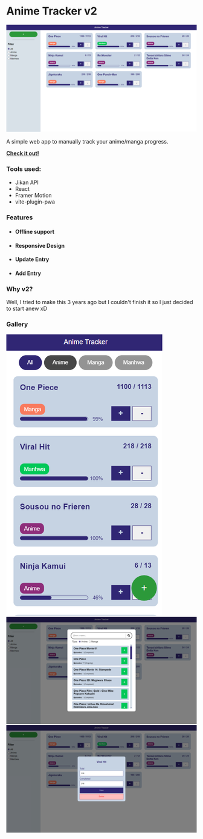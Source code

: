 # Anime Tracker v2

![](screenshots\anime-tracker.png)

A simple web app to manually track your anime/manga progress.

[**Check it out!**](https://darrionn33.github.io/anime-tracker-v2/)

### Tools used:

- Jikan API
- React
- Framer Motion
- vite-plugin-pwa

### Features

- #### Offline support
- #### Responsive Design
- #### Update Entry
- #### Add Entry

### Why v2?

Well, I tried to make this 3 years ago but I couldn't finish it so I just decided to start anew xD

### Gallery

![](screenshots\anime-tracker-mobile.png)
![](screenshots\anime-tracker-search.png)
![](screenshots\anime-tracker-update.png)
